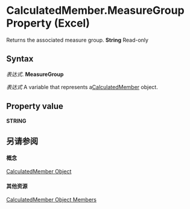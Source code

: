 
# CalculatedMember.MeasureGroup Property (Excel)

Returns the associated measure group.  **String** Read-only


## Syntax

 _表达式_. **MeasureGroup**

 _表达式_ A variable that represents a[CalculatedMember](07a1f8df-107e-a5fd-3d15-dfc92916c4c6.md) object.


## Property value

 **STRING**


## 另请参阅


#### 概念


[CalculatedMember Object](07a1f8df-107e-a5fd-3d15-dfc92916c4c6.md)
#### 其他资源


[CalculatedMember Object Members](http://msdn.microsoft.com/library/8457d4bb-06a6-5037-c7d1-dc3c73f5b6b5%28Office.15%29.aspx)